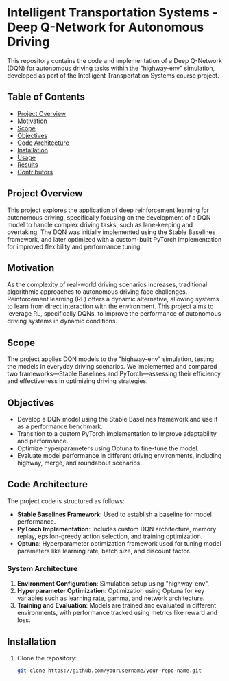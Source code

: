 # Intelligent Transportation Systems - Deep Q-Network for Autonomous Driving

This repository contains the code and implementation of a Deep Q-Network (DQN) for autonomous driving tasks within the "highway-env" simulation, developed as part of the Intelligent Transportation Systems course project.

## Table of Contents

- [Project Overview](#project-overview)
- [Motivation](#motivation)
- [Scope](#scope)
- [Objectives](#objectives)
- [Code Architecture](#code-architecture)
- [Installation](#installation)
- [Usage](#usage)
- [Results](#results)
- [Contributors](#contributors)

## Project Overview

This project explores the application of deep reinforcement learning for autonomous driving, specifically focusing on the development of a DQN model to handle complex driving tasks, such as lane-keeping and overtaking. The DQN was initially implemented using the Stable Baselines framework, and later optimized with a custom-built PyTorch implementation for improved flexibility and performance tuning.

## Motivation

As the complexity of real-world driving scenarios increases, traditional algorithmic approaches to autonomous driving face challenges. Reinforcement learning (RL) offers a dynamic alternative, allowing systems to learn from direct interaction with the environment. This project aims to leverage RL, specifically DQNs, to improve the performance of autonomous driving systems in dynamic conditions.

## Scope

The project applies DQN models to the "highway-env" simulation, testing the models in everyday driving scenarios. We implemented and compared two frameworks—Stable Baselines and PyTorch—assessing their efficiency and effectiveness in optimizing driving strategies.

## Objectives

- Develop a DQN model using the Stable Baselines framework and use it as a performance benchmark.
- Transition to a custom PyTorch implementation to improve adaptability and performance.
- Optimize hyperparameters using Optuna to fine-tune the model.
- Evaluate model performance in different driving environments, including highway, merge, and roundabout scenarios.

## Code Architecture

The project code is structured as follows:

- **Stable Baselines Framework**: Used to establish a baseline for model performance.
- **PyTorch Implementation**: Includes custom DQN architecture, memory replay, epsilon-greedy action selection, and training optimization.
- **Optuna**: Hyperparameter optimization framework used for tuning model parameters like learning rate, batch size, and discount factor.

### System Architecture

1. **Environment Configuration**: Simulation setup using "highway-env".
2. **Hyperparameter Optimization**: Optimization using Optuna for key variables such as learning rate, gamma, and network architecture.
3. **Training and Evaluation**: Models are trained and evaluated in different environments, with performance tracked using metrics like reward and loss.

## Installation

1. Clone the repository:

   ```bash
   git clone https://github.com/yourusername/your-repo-name.git
